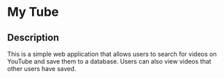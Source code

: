 # My Tube

## Description

This is a simple web application that allows users to search for videos on YouTube and save them to a database. Users can also view videos that other users have saved.
